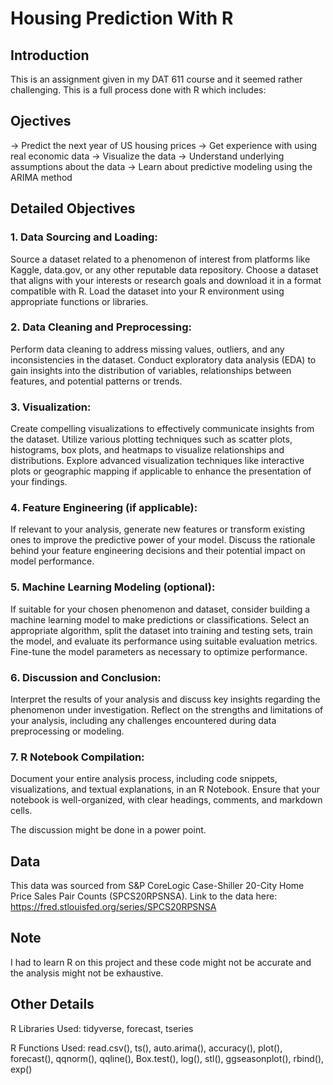 # Housing Prediction With R

## Introduction
This is an assignment given in my DAT 611 course and it seemed rather challenging. This is a full process done with R which includes:


## Ojectives 
-> Predict the next year of US housing prices
-> Get experience with using real economic data
-> Visualize the data
-> Understand underlying assumptions about the data
-> Learn about predictive modeling using the ARIMA method

## Detailed Objectives
### 1. Data Sourcing and Loading:
Source a dataset related to a phenomenon of interest from platforms like Kaggle, data.gov, or any other reputable data repository.
Choose a dataset that aligns with your interests or research goals and download it in a format compatible with R.
Load the dataset into your R environment using appropriate functions or libraries.

### 2. Data Cleaning and Preprocessing:
Perform data cleaning to address missing values, outliers, and any inconsistencies in the dataset.
Conduct exploratory data analysis (EDA) to gain insights into the distribution of variables, relationships between features, and potential patterns or trends.

### 3. Visualization:
Create compelling visualizations to effectively communicate insights from the dataset. Utilize various plotting techniques such as scatter plots, histograms, box plots, and heatmaps to visualize relationships and distributions.
Explore advanced visualization techniques like interactive plots or geographic mapping if applicable to enhance the presentation of your findings.

### 4. Feature Engineering (if applicable):
If relevant to your analysis, generate new features or transform existing ones to improve the predictive power of your model.
Discuss the rationale behind your feature engineering decisions and their potential impact on model performance.

### 5. Machine Learning Modeling (optional):
If suitable for your chosen phenomenon and dataset, consider building a machine learning model to make predictions or classifications.
Select an appropriate algorithm, split the dataset into training and testing sets, train the model, and evaluate its performance using suitable evaluation metrics.
Fine-tune the model parameters as necessary to optimize performance.

### 6. Discussion and Conclusion:
Interpret the results of your analysis and discuss key insights regarding the phenomenon under investigation.
Reflect on the strengths and limitations of your analysis, including any challenges encountered during data preprocessing or modeling.

### 7. R Notebook Compilation:
Document your entire analysis process, including code snippets, visualizations, and textual explanations, in an R Notebook.
Ensure that your notebook is well-organized, with clear headings, comments, and markdown cells.

The discussion might be done in a power point. 

## Data
This data was sourced from S&P CoreLogic Case-Shiller 20-City Home Price Sales Pair Counts (SPCS20RPSNSA).
Link to the data here: https://fred.stlouisfed.org/series/SPCS20RPSNSA

## Note
I had to learn R on this project and these code might not be accurate and the analysis might not be exhaustive.

## Other Details
R Libraries Used: tidyverse, forecast, tseries

R Functions Used: read.csv(), ts(), auto.arima(), accuracy(), plot(), forecast(), qqnorm(), qqline(), Box.test(), log(), stl(), ggseasonplot(), rbind(), exp()
